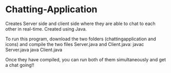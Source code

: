 # Chatting-Application
Creates Server side and client side where they are able to chat to each other in real-time. Created using Java.

To run this program, download the two folders (chattingapplication and icons) and compile the two files Server.java and Client.java:
javac Server.java
java Client.java

Once they have compiled, you can run both of them simultaneously and get a chat going!!
